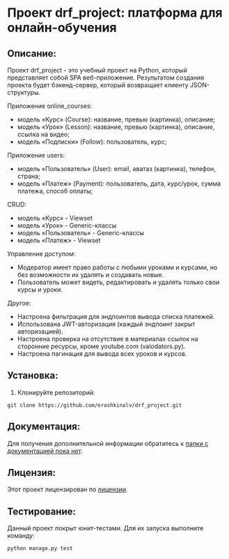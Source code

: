 # Проект drf_project: платформа для онлайн-обучения

## Описание:

Проект drf_project - это учебный проект на Python, который представляет собой SPA веб-приложение. Результатом создания проекта будет бэкенд-сервер, который возвращает клиенту JSON-структуры.

Приложение online_courses:
- модель «Курс» (Course): название, превью (картинка), описание;
- модель «Урок» (Lesson): название, превью (картинка), описание, ссылка на видео;
- модель «Подписки» (Follow): пользователь, курс;

Приложение users:
- модель «Пользователь» (User): email, аватаз (картинка), телефон, страна;
- модель «Платеж» (Payment): пользователь, дата, курс/урок, сумма платежа, способ оплаты;

CRUD:
- модель «Курс» - Viewset
- модель «Урок» - Generic-классы
- модель «Пользователь» - Generic-классы
- модель «Платеж» - Viewset

Управление доступом:
- Модератор имеет право работы с любыми уроками и курсами, но без возможности их удалять и создавать новые.
- Пользователь может видеть, редактировать и удалять только свои курсы и уроки.
  
Другое:
- Настроена фильтрация для эндпоинтов вывода списка платежей.
- Использована JWT-авторизация (каждый эндпоинт закрыт авторизацией).
- Настроена проверка на отсутствие в материалах ссылок на сторонние ресурсы, кроме youtube.com (valodators.py).
- Настроена пагинация для вывода всех уроков и курсов.
  
## Установка:

1. Клонируйте репозиторий:
```
git clone https://github.com/eroshkinalv/drf_project.git
```

## Документация:

Для получения дополнительной информации обратитесь к [папки с документацией пока нет](README.md).

## Лицензия:

Этот проект лицензирован по [лицензии](LICENSE.txt).

## Тестирование:

Данный проект покрыт юнит-тестами. Для их запуска выполните команду:
```
python manage.py test
```
